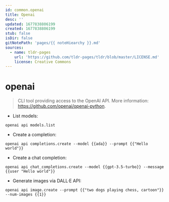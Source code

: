 ```yaml
---
id: common.openai
title: Openai
desc: ''
updated: 1677838806199
created: 1677838806199
stub: false
isDir: false
gitNotePath: 'pages/{{ noteHiearchy }}.md'
sources:
  - name: tldr-pages
    url: 'https://github.com/tldr-pages/tldr/blob/master/LICENSE.md'
    license: Creative Commons
---
```

# openai

> CLI tool providing access to the OpenAI API.
> More information: <https://github.com/openai/openai-python>.

- List models:

`openai api models.list`

- Create a completion:

`openai api completions.create --model {{ada}} --prompt {{"Hello world"}}`

- Create a chat completion:

`openai api chat_completions.create --model {{gpt-3.5-turbo}} --message {{user "Hello world"}}`

- Generate images via DALL·E API:

`openai api image.create --prompt {{"two dogs playing chess, cartoon"}} --num-images {{1}}`

